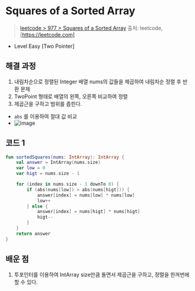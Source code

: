 # Squares of a Sorted Array

> [leetcode > 977 > Squares of a Sorted Array](https://leetcode.com/problems/squares-of-a-sorted-array)
> 출처: leetcode, [https://leetcode.com]

- Level Easy [Two Pointer]

## 해결 과정

1. 내림차순으로 정렬된 Integer 배열 nums의 값들을 제곱하여 내림차순 정렬 후 반환 문제
2. TwoPoint 형태로 배열의 왼쪽, 오른쪽 비교하여 정렬
3. 제곱근을 구하고 범위를 좁힌다.
 - `abs` 를 이용하여 절대 값 비교
 - ![image](https://user-images.githubusercontent.com/8637598/196018823-b0c07bc5-4279-4ba4-9952-613b28da1d58.png)


## 코드 1

```kotlin
fun sortedSquares(nums: IntArray): IntArray {
    val answer = IntArray(nums.size)
    var low = 0
    var higt = nums.size - 1

    for (index in nums.size - 1 downTo 0) {
        if (abs(nums[low]) > abs(nums[higt])) {
            answer[index] = nums[low] * nums[low]
            low++
        } else {
            answer[index] = nums[higt] * nums[higt]
            higt--
        }
    }
    return answer
}
```

## 배운 점
1. 투포인터를 이용하여 IntArray size만큼 돌면서 제곱근을 구하고, 정렬을 한꺼번에 할 수 있다.


